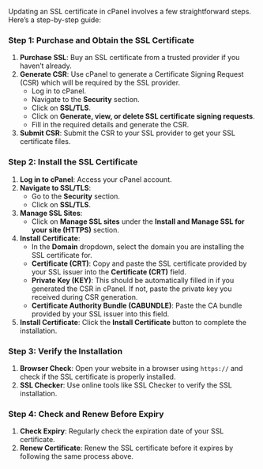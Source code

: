 Updating an SSL certificate in cPanel involves a few straightforward steps. Here’s a step-by-step guide:

### Step 1: Purchase and Obtain the SSL Certificate
1. **Purchase SSL**: Buy an SSL certificate from a trusted provider if you haven’t already.
2. **Generate CSR**: Use cPanel to generate a Certificate Signing Request (CSR) which will be required by the SSL provider.
   - Log in to cPanel.
   - Navigate to the **Security** section.
   - Click on **SSL/TLS**.
   - Click on **Generate, view, or delete SSL certificate signing requests**.
   - Fill in the required details and generate the CSR.
3. **Submit CSR**: Submit the CSR to your SSL provider to get your SSL certificate files.

### Step 2: Install the SSL Certificate
1. **Log in to cPanel**: Access your cPanel account.
2. **Navigate to SSL/TLS**:
   - Go to the **Security** section.
   - Click on **SSL/TLS**.
3. **Manage SSL Sites**:
   - Click on **Manage SSL sites** under the **Install and Manage SSL for your site (HTTPS)** section.
4. **Install Certificate**:
   - In the **Domain** dropdown, select the domain you are installing the SSL certificate for.
   - **Certificate (CRT)**: Copy and paste the SSL certificate provided by your SSL issuer into the **Certificate (CRT)** field.
   - **Private Key (KEY)**: This should be automatically filled in if you generated the CSR in cPanel. If not, paste the private key you received during CSR generation.
   - **Certificate Authority Bundle (CABUNDLE)**: Paste the CA bundle provided by your SSL issuer into this field.
5. **Install Certificate**: Click the **Install Certificate** button to complete the installation.

### Step 3: Verify the Installation
1. **Browser Check**: Open your website in a browser using `https://` and check if the SSL certificate is properly installed.
2. **SSL Checker**: Use online tools like SSL Checker to verify the SSL installation.



### Step 4: Check and Renew Before Expiry
1. **Check Expiry**: Regularly check the expiration date of your SSL certificate.
2. **Renew Certificate**: Renew the SSL certificate before it expires by following the same process above.

